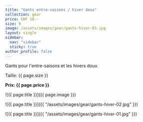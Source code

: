 ```yaml
---
title: "Gants entre-saisons / hiver doux"
collection: gear
price: CHF 10.-
size: 9
image: /assets/images/gear/gants-hiver-03.jpg
layout: single
sidebar:
  nav: "sidebar"
  sticky: true
author_profile: false
---
```


Gants pour l'entre-saisons et les hivers doux.

Taille: {{ page.size }}

**Prix: {{ page.price }}**

![{{ page.title }}]({{ page.image }})

![{{ page.title }}]({{ "/assets/images/gear/gants-hiver-02.jpg" }})

![{{ page.title }}]({{ "/assets/images/gear/gants-hiver-01.jpg" }})
